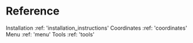 Reference
=========

Installation :ref: 'installation_instructions'
Coordinates :ref: 'coordinates'
Menu :ref: 'menu'
Tools :ref: 'tools'

